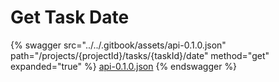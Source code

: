 # Get Task Date

{% swagger src="../../.gitbook/assets/api-0.1.0.json" path="/projects/{projectId}/tasks/{taskId}/date" method="get" expanded="true" %}
[api-0.1.0.json](<../../.gitbook/assets/api-0.1.0.json>)
{% endswagger %}


